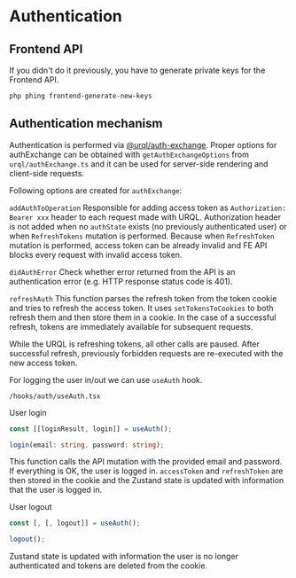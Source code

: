 # Authentication

## Frontend API

If you didn't do it previously, you have to generate private keys for the Frontend API.

```bash
php phing frontend-generate-new-keys
```

## Authentication mechanism

Authentication is performed via [@urql/auth-exchange](https://formidable.com/open-source/urql/docs/advanced/authentication).
Proper options for authExchange can be obtained with `getAuthExchangeOptions` from `urql/authExchange.ts` and it can be used for server-side rendering and client-side requests.

Following options are created for `authExchange`:

`addAuthToOperation`
Responsible for adding access token as `Authorization: Bearer xxx` header to each request made with URQL.
Authorization header is not added when no `authState` exists (no previously authenticated user) or when `RefreshTokens` mutation is performed.
Because when `RefreshToken` mutation is performed, access token can be already invalid and FE API blocks every request with invalid access token.

`didAuthError`
Check whether error returned from the API is an authentication error (e.g. HTTP response status code is 401).

`refreshAuth`
This function parses the refresh token from the token cookie and tries to refresh the access token. It uses `setTokensToCookies` to both refresh them and then store them in a cookie. In the case of a successful refresh, tokens are immediately available for subsequent requests.

While the URQL is refreshing tokens, all other calls are paused.
After successful refresh, previously forbidden requests are re-executed with the new access token.

For logging the user in/out we can use `useAuth` hook.

```plain
/hooks/auth/useAuth.tsx
```

User login

```ts
const [[loginResult, login]] = useAuth();

login(email: string, password: string);
```

This function calls the API mutation with the provided email and password.
If everything is OK, the user is logged in.
`accessToken` and `refreshToken` are then stored in the cookie and the Zustand state is updated with information that the user is logged in.

User logout

```ts
const [, [, logout]] = useAuth();

logout();
```

Zustand state is updated with information the user is no longer authenticated and tokens are deleted from the cookie.
